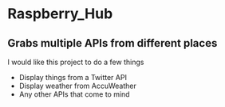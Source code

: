 # Raspberry_Hub

## Grabs multiple APIs from different places ##

I would like this project to do a few things
* Display things from a Twitter API
* Display weather from AccuWeather
* Any other APIs that come to mind
